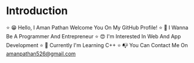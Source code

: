 # Introduction

⭐ 😁 Hello, I Aman Pathan Welcome You On My GitHub Profile!
⭐ 🧠 I Wanna Be A Programmer And Entrepreneur
⭐ 😍 I'm Interested In Web And App Development 
⭐ 🌱 Currently I'm Learning C++ 
⭐ 📭 You Can Contact Me On amanpathan526@gmail.com
